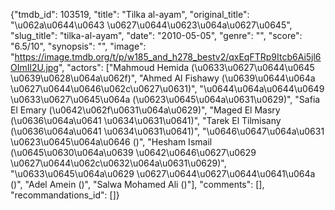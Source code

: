 {"tmdb_id": 103519, "title": "Tilka al-ayam", "original_title": "\u062a\u0644\u0643 \u0627\u0644\u0623\u064a\u0627\u0645", "slug_title": "tilka-al-ayam", "date": "2010-05-05", "genre": "", "score": "6.5/10", "synopsis": "", "image": "https://image.tmdb.org/t/p/w185_and_h278_bestv2/qxEqFTRp9Itcb6Ai5jl6OImIl2U.jpg", "actors": ["Mahmoud Hemida (\u0633\u0627\u0644\u0645 \u0639\u0628\u064a\u062f)", "Ahmed Al Fishawy (\u0639\u0644\u064a \u0627\u0644\u0646\u062c\u0627\u0631)", "\u0644\u064a\u0644\u0649 \u0633\u0627\u0645\u064a (\u0623\u0645\u064a\u0631\u0629)", "Safia El Emary (\u0642\u062f\u0631\u064a\u0629)", "Maged El Masry (\u0636\u064a\u0641 \u0634\u0631\u0641)", "Tarek El Tilmisany (\u0636\u064a\u0641 \u0634\u0631\u0641)", "\u0646\u0647\u064a\u0631 \u0623\u0645\u064a\u0646 ()", "Hesham Ismail (\u0645\u0630\u064a\u0639 \u0642\u0646\u0627\u0629 \u0627\u0644\u062c\u0632\u064a\u0631\u0629)", "\u0633\u0645\u064a\u0629 \u0627\u0644\u0627\u0644\u0641\u064a ()", "Adel Amein ()", "Salwa Mohamed Ali ()"], "comments": [], "recommandations_id": []}